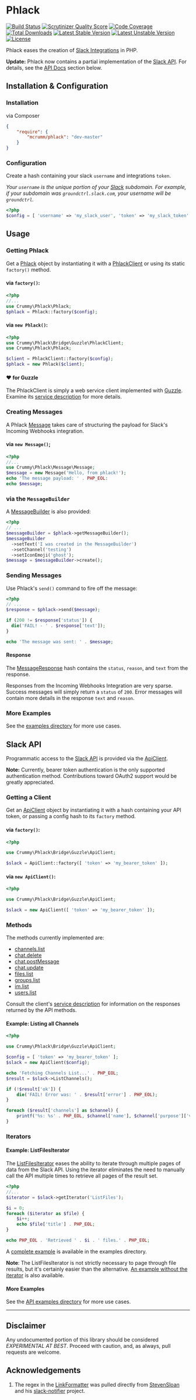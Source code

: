 Phlack
======

[![Build Status](https://travis-ci.org/mcrumm/phlack.svg?branch=master)](https://travis-ci.org/mcrumm/phlack) [![Scrutinizer Quality Score](https://scrutinizer-ci.com/g/mcrumm/phlack/badges/quality-score.png?s=aa61fc3e04fa4042c0988b9e6670938f65ca21e6)](https://scrutinizer-ci.com/g/mcrumm/phlack/) [![Code Coverage](https://scrutinizer-ci.com/g/mcrumm/phlack/badges/coverage.png?b=master)](https://scrutinizer-ci.com/g/mcrumm/phlack/?branch=master) [![Total Downloads](https://poser.pugx.org/mcrumm/phlack/downloads.png)](https://packagist.org/packages/mcrumm/phlack) [![Latest Stable Version](https://poser.pugx.org/mcrumm/phlack/v/stable.png)](https://packagist.org/packages/mcrumm/phlack) [![Latest Unstable Version](https://poser.pugx.org/mcrumm/phlack/v/unstable.png)](https://packagist.org/packages/mcrumm/phlack) [![License](https://poser.pugx.org/mcrumm/phlack/license.png)](https://packagist.org/packages/mcrumm/phlack)

Phlack eases the creation of [Slack Integrations](http://slack.com) in PHP.

**Update:** Phlack now contains a partial implementation of the [Slack API](http://api.slack.com). For details, see the [API Docs](#slack-api) section below.

## Installation & Configuration

### Installation
via Composer

```json
{
    "require": {
        "mcrumm/phlack": "dev-master"
    }
}
```

### Configuration

Create a hash containing your slack `username` and integrations `token`.

*Your `username` is the unique portion of your [Slack](http://slack.com) subdomain.  For example, if your subdomain was `groundctrl.slack.com`, your username will be `groundctrl`.*


```php
<?php
$config = [ 'username' => 'my_slack_user', 'token' => 'my_slack_token' ]);
```

## Usage

### Getting Phlack

Get a [Phlack](src/Crummy/Phlack/Phlack.php) object by instantiating it with a [PhlackClient](src/Crummy/Phlack/Bridge/Guzzle/PhlackClient.php) or using its static `factory()` method.

#### via `factory()`:
```php
<?php
//...
use Crummy\Phlack\Phlack;
$phlack = Phlack::factory($config);
```

#### via `new Phlack()`:
```php
<?php
use Crummy\Phlack\Bridge\Guzzle\PhlackClient;
use Crummy\Phlack\Phlack;

$client = PhlackClient::factory($config);
$phlack = new Phlack($client);
```

#### :heart: for Guzzle
The PhlackClient is simply a web service client implemented with [Guzzle](http://guzzlephp.org).  Examine its [service description](src/Crummy/Phlack/Bridge/Guzzle/Resources/slack.json) for more details.

### Creating Messages

A Phlack [Message](src/Crummy/Phlack/Message/Message.php) takes care of structuring the payload for Slack's Incoming Webhooks integration.

#### via `new Message()`;

```php
<?php
//...
use Crummy\Phlack\Message\Message;
$message = new Message('Hello, from phlack!');
echo 'The message payload: ' . PHP_EOL:
echo $message;
```

### via the `MessageBuilder`

A [MessageBuilder](src/Crummy/Phlack/Builder/MessageBuilder.php) is also provided:

```php
<?php
// ...
$messageBuilder = $phlack->getMessageBuilder();
$messageBuilder
  ->setText('I was created in the MessageBuilder')
  ->setChannel('testing')
  ->setIconEmoji('ghost');
$message = $messageBuilder->create();
```

### Sending Messages

Use Phlack's `send()` command to fire off the message:

```php
<?php
// ...
$response = $phlack->send($message);

if (200 != $response['status']) {
  die('FAIL! - ' . $response['text']);
}

echo 'The message was sent: ' . $message;
```

#### Response

The [MessageResponse](src/Crummy/Phlack/Bridge/Guzzle/Response/MessageResponse.php) hash contains the `status`, `reason`, and `text` from the response.

Responses from the Incoming Webhooks Integration are very sparse. Success messages will simply return a `status` of `200`. Error messages will contain more details in the response `text` and `reason`.

### More Examples
See the [examples directory](examples/) for more use cases.

## Slack API

Programmatic access to the [Slack API](http://api.slack.com) is provided via the [ApiClient](src/Crummy/Phlack/Bridge/Guzzle/ApiClient.php).

**Note:** Currently, bearer token authentication is the only supported authentication method.  Contributions toward OAuth2 support would be greatly appreciated.

### Getting a Client

Get an [ApiClient](src/Crummy/Phlack/Bridge/Guzzle/ApiClient.php) object by instantiating it with a hash containing your API token, or passing a config hash to its `factory` method.

#### via `factory()`:
```php
<?php

use Crummy\Phlack\Bridge\Guzzle\ApiClient;

$slack = ApiClient::factory([ 'token' => 'my_bearer_token' ]);
```

#### via `new ApiClient()`:
```php
<?php

use Crummy\Phlack\Bridge\Guzzle\ApiClient;

$slack = new ApiClient([ 'token' => 'my_bearer_token' ]);
```

### Methods

The methods currently implemented are:

- [channels.list](https://api.slack.com/methods/channels.list)
- [chat.delete](https://api.slack.com/methods/chat.delete)
- [chat.postMessage](https://api.slack.com/methods/chat.postMessage)
- [chat.update](https://api.slack.com/methods/chat.update)
- [files.list](https://api.slack.com/methods/files.list)
- [groups.list](https://api.slack.com/methods/groups.list)
- [im.list](https://api.slack.com/methods/im.list)
- [users.list](https://api.slack.com/methods/users.list)

Consult the client's [service description](src/Crummy/Phlack/Bridge/Guzzle/Resources/slack_api.json) for information on the responses returned by the API methods.

#### Example: Listing all Channels

```php
<?php

use Crummy\Phlack\Bridge\Guzzle\ApiClient;

$config = [ 'token' => 'my_bearer_token' ];
$slack = new ApiClient($config);

echo 'Fetching Channels List...' . PHP_EOL;
$result = $slack->ListChannels();

if (!$result['ok']) {
    die('FAIL! Error was: ' . $result['error'] . PHP_EOL);
}

foreach ($result['channels'] as $channel) {
    printf('%s: %s' . PHP_EOL, $channel['name'], $channel['purpose']['value']);
}
```

### Iterators

#### Example: ListFilesIterator

The [ListFilesIterator](src/Crummy/Phlack/Bridge/Guzzle/Model/ListFilesIterator.php) eases the ability to iterate through multiple pages of data from the Slack API.  Using the iterator eliminates the need to manually call the API multiple times to retrieve all pages of the result set.

```php
<?php
//...
$iterator = $slack->getIterator('ListFiles');

$i = 0;
foreach ($iterator as $file) {
    $i++;
    echo $file['title'] . PHP_EOL;
}

echo PHP_EOL . 'Retrieved ' . $i . ' files.' . PHP_EOL;
```

A [complete example](examples/api/files_iterator.php) is available in the examples directory.

**Note**: The ListFilesIterator is not strictly necessary to page through file results, but it's certainly easier than the alternative.  [An example without the iterator](examples/api/files_list.php) is also available.

#### More Examples
See the [API examples directory](examples/api) for more use cases.

---
## Disclaimer

Any undocumented portion of this library should be considered *EXPERIMENTAL AT BEST*. Proceed with caution, and, as always, pull requests are welcome.

## Acknowledgements

1. The regex in the [LinkFormatter](src/Crummy/Phlack/Common/Formatter/LinkFormatter.php) was pulled directly from [StevenSloan](https://github.com/stevenosloan) and his [slack-notifier](https://github.com/stevenosloan/slack-notifier) project.
